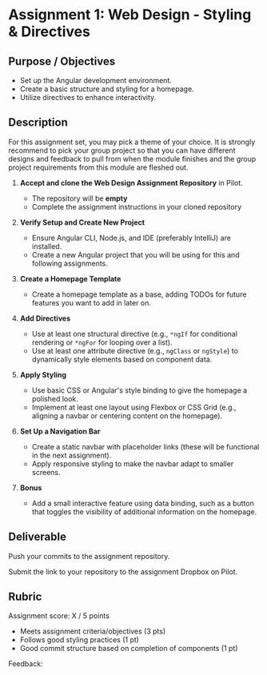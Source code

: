 # Assignment 1: Web Design - Styling & Directives

## Purpose / Objectives  
- Set up the Angular development environment.
- Create a basic structure and styling for a homepage.
- Utilize directives to enhance interactivity.

## Description  

For this assignment set, you may pick a theme of your choice.  It is strongly recommend to pick your group project so that you can have different designs and feedback to pull from when the module finishes and the group project requirements from this module are fleshed out.

1. **Accept and clone the Web Design Assignment Repository** in Pilot.
    - The repository will be **empty**
    - Complete the assignment instructions in your cloned repository

2. **Verify Setup and Create New Project**  
   - Ensure Angular CLI, Node.js, and IDE (preferably IntelliJ) are installed.
   - Create a new Angular project that you will be using for this and following assignments.

3. **Create a Homepage Template**  
   - Create a homepage template as a base, adding TODOs for future features you want to add in later on.

4. **Add Directives**  
   - Use at least one structural directive (e.g., `*ngIf` for conditional rendering or `*ngFor` for looping over a list).
   - Use at least one attribute directive (e.g., `ngClass` or `ngStyle`) to dynamically style elements based on component data.

5. **Apply Styling**  
   - Use basic CSS or Angular's style binding to give the homepage a polished look.
   - Implement at least one layout using Flexbox or CSS Grid (e.g., aligning a navbar or centering content on the homepage).

6. **Set Up a Navigation Bar**  
   - Create a static navbar with placeholder links (these will be functional in the next assignment).
   - Apply responsive styling to make the navbar adapt to smaller screens.

7. **Bonus**  
   - Add a small interactive feature using data binding, such as a button that toggles the visibility of additional information on the homepage.

## Deliverable 

Push your commits to the assignment repository.

Submit the link to your repository to the assignment Dropbox on Pilot.

## Rubric  

Assignment score: X / 5 points

- Meets assignment criteria/objectives (3 pts)
- Follows good styling practices (1 pt)
- Good commit structure based on completion of components (1 pt)

Feedback:
